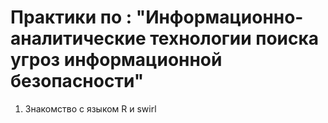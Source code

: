 # Практики по : "Информационно-аналитические технологии поиска угроз информационной безопасности"
1. Знакомство с языком R и swirl
